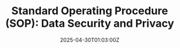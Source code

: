---
title: 'Standard Operating Procedure (SOP): Data Security and Privacy'
linkTitle: 'Standard Operating Procedure (SOP): Data Security and Privacy'
date: '2025-04-30T01:03:00Z'
weight: 1
description: Establish protocols for data security and privacy, ensuring compliance
  with GDPR, protecting sensitive information, and outlining responsibilities for
  data access, storage, transmission, and incident management. Regular training and
  audits are essential for maintaining security standards.
draft: false
ref: standard-operating-procedure-sop-data-security-and-privacy
---